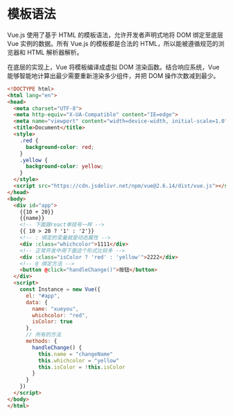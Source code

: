 

# 模板语法

Vue.js 使用了基于 HTML 的模板语法，允许开发者声明式地将 DOM 绑定至底层 Vue 实例的数据。所有 Vue.js 的模板都是合法的 HTML，所以能被遵循规范的浏览器和 HTML 解析器解析。

在底层的实现上，Vue 将模板编译成虚拟 DOM 渲染函数。结合响应系统，Vue 能够智能地计算出最少需要重新渲染多少组件，并把 DOM 操作次数减到最少。

``` html
<!DOCTYPE html>
<html lang="en">
<head>
  <meta charset="UTF-8">
  <meta http-equiv="X-UA-Compatible" content="IE=edge">
  <meta name="viewport" content="width=device-width, initial-scale=1.0">
  <title>Document</title>
  <style>
    .red {
      background-color: red;
    }
    .yellow {
      background-color: yellow;
    }
  </style>
  <script src="https://cdn.jsdelivr.net/npm/vue@2.6.14/dist/vue.js"></script>
</head>
<body>
  <div id="app">
    {{10 + 20}}
    {{name}}
    <!-- 下面跟react单括号一样 -->
    {{ 10 > 20 ? '1' : '2'}}
    <!-- : 绑定的变量就是动态属性 -->
    <div :class="whichcolor">1111</div>
    <!-- 正常开发中用下面这个形式比较多 -->
    <div :class="isColor ? 'red' : 'yellow'">2222</div>
    <!-- @ 绑定方法 -->
    <button @click="handleChange()">按钮</button>
  </div>
  <script>
    const Instance = new Vue({
      el: "#app",
      data: {
        name: "xueyou",
        whichcolor: "red",
        isColor: true
      },
      // 所有的方法
      methods: {
        handleChange() {
          this.name = "changeName"
          this.whichcolor = "yellow"
          this.isColor = !this.isColor
        }
      }
    }) 
  </script>
</body>
</html>
```


